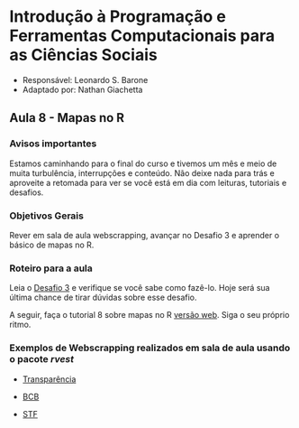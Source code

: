 # Introdução à Programação e Ferramentas Computacionais para as Ciências Sociais

- Responsável: Leonardo S. Barone
- Adaptado por: Nathan Giachetta

## Aula 8 - Mapas no R

### Avisos importantes

Estamos caminhando para o final do curso e tivemos um mês e meio de muita turbulência, interrupções e conteúdo. Não deixe nada para trás e aproveite a retomada para ver se você está em dia com leituras, tutoriais e desafios.

### Objetivos Gerais

Rever em sala de aula webscrapping, avançar no Desafio 3 e aprender o básico de mapas no R.

### Roteiro para a aula

Leia o [Desafio 3](https://github.com/ngiachetta/ProgCienciasSociais/blob/master/activities/datachallange3.md) e verifique se você sabe como fazê-lo. Hoje será sua última chance de tirar dúvidas sobre esse desafio.

A seguir, faça o tutorial 8 sobre mapas no R [versão web](https://github.com/ngiachetta/ProgCienciasSociais/blob/master/tutorials/tutorial8.Rmd). Siga o seu próprio ritmo.

### Exemplos de Webscrapping realizados em sala de aula usando o pacote _rvest_

- [Transparência](https://github.com/ngiachetta/ProgCienciasSociais/blob/master/miscelanea/webscrapping_transparencia.R)

- [BCB](https://github.com/ngiachetta/ProgCienciasSociais/blob/master/miscelanea/webscrapping_bcb.R)

- [STF](https://github.com/ngiachetta/ProgCienciasSociais/blob/master/miscelanea/webscrapping_stf.R)
